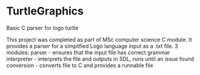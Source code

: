 # TurtleGraphics
Basic C parser for logo turtle

This project was completed as part of MSc computer science C module. It provides a parser for a simplified 
Logo language input as a .txt file.
3 modules:
parser - ensures that the input file has correct grammar
interpreter - interprets the file and outputs in SDL, runs until an issue found
conversion - converts file to C and provides a runnable file
